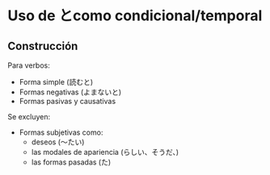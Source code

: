 # Uso de とcomo condicional/temporal

## Construcción

Para verbos:

- Forma simple (読むと)
- Formas negativas (よまないと)
- Formas pasivas y causativas

Se excluyen:

- Formas subjetivas como:
  - deseos (～たい)
  - las modales de apariencia (らしい、そうだ、)
  - las formas pasadas (た)
